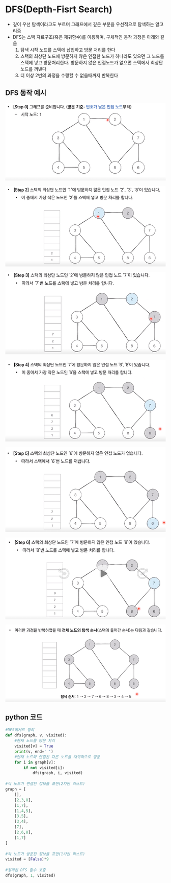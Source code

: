 # DFS(Depth-Fisrt Search)

* 깊이 우선 탐색이라고도 부르며 그래프에서 깊은 부분을 우선적으로 탐색하는 알고리즘
* DFS는 스택 자료구조(혹은 재귀함수)를 이용하며, 구체적인 동작 과정은 아래와 같음
  1. 탐색 시작 노드를 스택에 삽입하고 방문 처리를 한다
  2. 스택의 최상단 노드에 방문하지 않은 인접한 노드가 하나라도 있으면 그 노드를 스택에 넣고 방문처리한다. 방문하지 않은 인접노드가 없으면 스택에서 최상단 노드를 꺼낸다
  3. 더 이상 2번의 과정을 수행할 수 없을때까지 반복한다



## DFS 동작 예시

![DFS1](06_DFS.assets/DFS1.png)

![DFS2](06_DFS.assets/DFS2.png)

![DFS3](06_DFS.assets/DFS3.png)

![DFS4](06_DFS.assets/DFS4.png)

![DFS5](06_DFS.assets/DFS5.png)

![DFS6](06_DFS.assets/DFS6.png)

![DFS7](06_DFS.assets/DFS7.png)



## python 코드

```python
#DFS메서드 정의
def dfs(graph, v, visited):
    #현재 노드를 방문 처리
    visited[v] = True
    print(v, end=' ')
    #현재 노드와 연결된 다른 노드를 재귀적으로 방문
    for i in graph[v]:
        if not visited[i]:
            dfs(graph, i, visited)

#각 노드가 연결된 정보를 표현(2차원 리스트)
graph = [
    [],
    [2,3,8],
    [1,7],
    [1,4,5],
    [3,5],
    [3,4],
    [7],
    [2,6,8],
    [1,7]
]

#각 노드가 방문된 정보를 표현(1차원 리스트)
visited = [False]*9

#정의된 DFS 함수 호출
dfs(graph, 1, visited)
```

